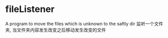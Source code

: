 # fileListener
 A program to move the files which is unknown to the saftly dir
监听一个文件夹, 当文件夹内容发生改变之后移动发生改变的文件
